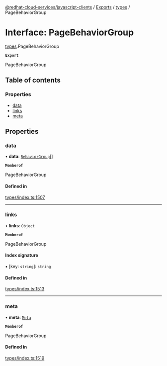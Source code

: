 [@redhat-cloud-services/javascript-clients](../README.md) / [Exports](../modules.md) / [types](../modules/types.md) / PageBehaviorGroup

# Interface: PageBehaviorGroup

[types](../modules/types.md).PageBehaviorGroup

**`Export`**

PageBehaviorGroup

## Table of contents

### Properties

- [data](types.PageBehaviorGroup.md#data)
- [links](types.PageBehaviorGroup.md#links)
- [meta](types.PageBehaviorGroup.md#meta)

## Properties

### data

• **data**: [`BehaviorGroup`](types.BehaviorGroup.md)[]

**`Memberof`**

PageBehaviorGroup

#### Defined in

[types/index.ts:1507](https://github.com/RedHatInsights/javascript-clients/blob/main/packages/integrations/types/index.ts#L1507)

___

### links

• **links**: `Object`

**`Memberof`**

PageBehaviorGroup

#### Index signature

▪ [key: `string`]: `string`

#### Defined in

[types/index.ts:1513](https://github.com/RedHatInsights/javascript-clients/blob/main/packages/integrations/types/index.ts#L1513)

___

### meta

• **meta**: [`Meta`](types.Meta.md)

**`Memberof`**

PageBehaviorGroup

#### Defined in

[types/index.ts:1519](https://github.com/RedHatInsights/javascript-clients/blob/main/packages/integrations/types/index.ts#L1519)
